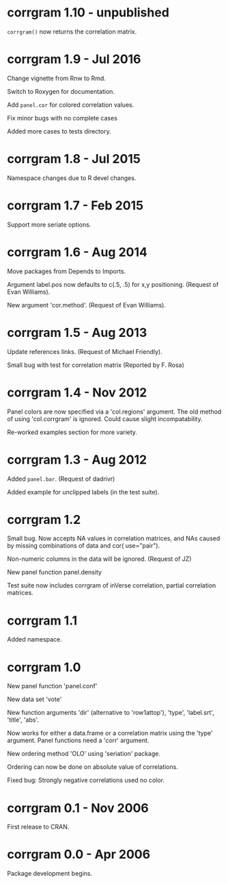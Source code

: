 
# corrgram 1.10 - unpublished

`corrgram()` now returns the correlation matrix.

# corrgram 1.9 - Jul 2016

Change vignette from Rnw to Rmd.

Switch to Roxygen for documentation.

Add `panel.cor` for colored correlation values.

Fix minor bugs with no complete cases

Added more cases to tests directory.

# corrgram 1.8 - Jul 2015

Namespace changes due to R devel changes.

# corrgram 1.7 - Feb 2015

Support more seriate options.

# corrgram 1.6 - Aug 2014

Move packages from Depends to Imports.

Argument label.pos now defaults to c(.5, .5) for x,y positioning. (Request of Evan Williams).

New argument 'cor.method'. (Request of Evan Williams).

# corrgram 1.5 - Aug 2013

Update references links.  (Request of Michael Friendly).

Small bug with test for correlation matrix (Reported by F. Rosa)

# corrgram 1.4 - Nov 2012

Panel colors are now specified via a 'col.regions' argument.  The old
method of using 'col.corrgram' is ignored. Could cause slight
incompatability.

Re-worked examples section for more variety.

# corrgram 1.3 - Aug 2012

Added `panel.bar`.  (Request of dadrivr)

Added example for unclipped labels (in the test suite).

# corrgram 1.2

Small bug.  Now accepts NA values in correlation matrices, and
NAs caused by missing combinations of data and cor( use="pair").

Non-numeric columns in the data will be ignored. (Request of JZ)

New panel function panel.density

Test suite now includes corrgram of inVerse correlation, partial
correlation matrices.

# corrgram 1.1

Added namespace.

# corrgram 1.0

New panel function 'panel.conf'

New data set 'vote'

New function arguments 'dir' (alternative to 'row1attop'), 'type',
'label.srt', 'title', 'abs'.

Now works for either a data.frame or a correlation matrix using the
'type' argument.  Panel functions need a 'corr' argument.

New ordering method 'OLO' using 'seriation' package.

Ordering can now be done on absolute value of correlations.

Fixed bug: Strongly negative correlations used no color.

# corrgram 0.1 - Nov 2006

First release to CRAN.

# corrgram 0.0  - Apr 2006

Package development begins.
